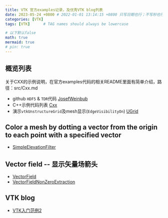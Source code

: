 ```yaml
---
title: VTK 官方examples记录，及优秀VTK blog列表
date: 2023-05-24 +0800 # 2022-01-01 13:14:15 +0800 只写日期也行；不写秒也行；这样也行 2022-03-09T00:55:42+08:00
categories: [VTK]
tags: [VTK]      # TAG names should always be lowercase

# 以下默认false
math: true
mermaid: true
# pin: true
---
```


## 概览列表

关于CXX的示例说明，在官方examples代码的相关README里面有简单介绍，路径：src/Cxx.md

* github `HDF5` & `TDR`代码 [JosefWeinbub](https://github.com/JosefWeinbub?tab=stars)
* C++示例代码列表 [Cxx](https://examples.vtk.org/site/Cxx/)
* 演示`vtkUnstructureGrid`及mesh显示(`EdgeVisibilityOn`) [UGrid](https://examples.vtk.org/site/Cxx/UnstructuredGrid/UGrid/)

## Color a mesh by dotting a vector from the origin to each point with a specified vector

* [SimpleElevationFilter](https://examples.vtk.org/site/Cxx/Meshes/SimpleElevationFilter/)

## Vector field -- 显示矢量场箭头

* [VectorField](https://examples.vtk.org/site/Cxx/Visualization/VectorField/)
* [VectorFieldNonZeroExtraction](https://examples.vtk.org/site/Cxx/Filtering/VectorFieldNonZeroExtraction/)

## VTK blog

* [VTK入门范例2](https://www.michaelapp.com/posts/2019/2019-03-20-VTK%E5%85%A5%E9%97%A8%E8%8C%83%E4%BE%8B2/)
